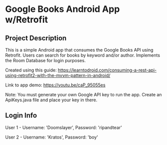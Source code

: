 # Google Books Android App w/Retrofit

## Project Description

This is a simple Android app that consumes the Google Books API using Retrofit. Users can search for books by keyword and/or author. Implements the
Room Database for login purposes.

Created using this guide: https://learntodroid.com/consuming-a-rest-api-using-retrofit2-with-the-mvvm-pattern-in-android/

Link to app demo: https://youtu.be/caP_95055es

Note: You must generate your own Google API key to run the app. Create an ApiKeys.java file and place your key in there. 

## Login Info

User 1 - Username: 'Doomslayer', Password: 'ripandtear'

User 2 - Username: 'Kratos', Password: 'boy'
